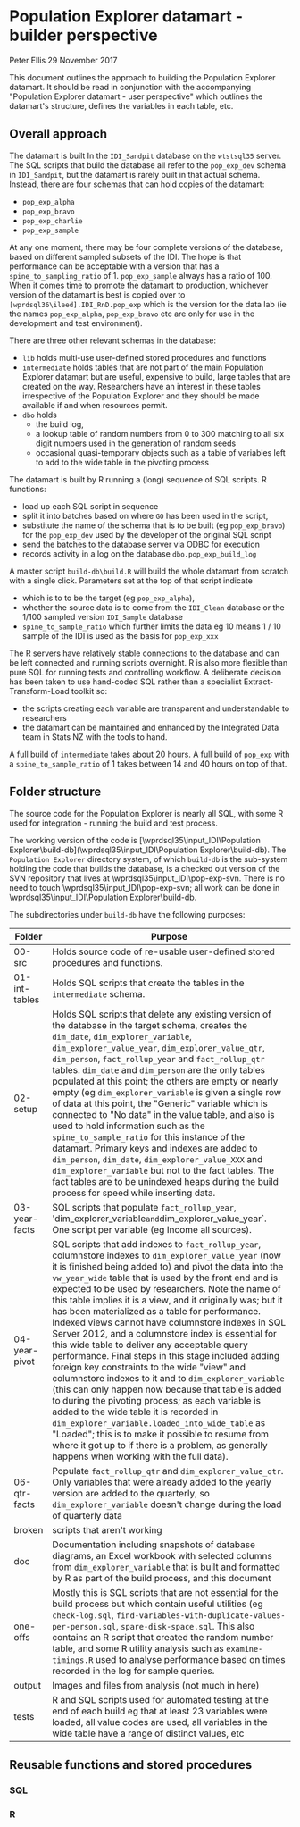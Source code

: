 # Population Explorer datamart - builder perspective
Peter Ellis
29 November 2017

This document outlines the approach to building the Population Explorer datamart.  It should be read in conjunction with the accompanying "Population Explorer datamart - user perspective" which outlines the datamart's structure, defines the variables in each table, etc.

## Overall approach

The datamart is built In the `IDI_Sandpit` database on the `wtstsql35` server.  The SQL scripts that build the database all refer to the `pop_exp_dev` schema in `IDI_Sandpit`, but the datamart is rarely built in that actual schema.  Instead, there are four schemas that can hold copies of the datamart:

- `pop_exp_alpha`
- `pop_exp_bravo`
- `pop_exp_charlie`
- `pop_exp_sample`

At any one moment, there may be four complete versions of the database, based on different sampled subsets of the IDI.  The hope is that performance can be acceptable with a version that has a `spine_to_sampling_ratio` of 1.  `pop_exp_sample` always has a ratio of 100.  When it comes time to promote the datamart to production, whichever version of the datamart is best is copied over to `[wprdsql36\ileed].IDI_RnD.pop_exp` which is the version for the data lab (ie the names `pop_exp_alpha`, `pop_exp_bravo` etc are only for use in the development and test environment).

There are three other relevant schemas in the database:

- `lib` holds multi-use user-defined stored procedures and functions
- `intermediate` holds tables that are not part of the main Population Explorer datamart but are useful, expensive to build, large tables that are created on the way.  Researchers have an interest in these tables irrespective of the Population Explorer and they should be made available if and when resources permit.
- `dbo` holds 
	- the build log, 
	- a lookup table of random numbers from 0 to 300 matching to all six digit numbers used in the generation of random seeds
	- occasional quasi-temporary objects such as a table of variables left to add to the wide table in the pivoting process

The datamart is built by R running a (long) sequence of SQL scripts.  R functions:

- load up each SQL script in sequence
- split it into batches based on where `GO` has been used in the script, 
- substitute the name of the schema that is to be built (eg `pop_exp_bravo`) for the `pop_exp_dev` used by the developer of the original SQL script
- send the batches to the database server via ODBC for execution
- records activity in a log on the database `dbo.pop_exp_build_log`

A master script `build-db\build.R` will build the whole datamart from scratch with a single click.  Parameters set at the top of that script indicate 

- which is to to be the target (eg `pop_exp_alpha`), 
- whether the source data is to come from the `IDI_Clean` database or the 1/100 sampled version `IDI_Sample` database
- `spine_to_sample_ratio` which further limits the data eg 10 means 1 / 10 sample of the IDI is used as the basis for `pop_exp_xxx`

The R servers have relatively stable connections to the database and can be left connected and running scripts overnight.  R is also more flexible than pure SQL for running tests and controlling workflow.  A deliberate decision has been taken to use hand-coded SQL rather than a specialist Extract-Transform-Load toolkit so:

- the scripts creating each variable are transparent and understandable to researchers
- the datamart can be maintained and enhanced by the Integrated Data team in Stats NZ with the tools to hand.

A full build of `intermediate` takes about 20 hours.  A full build of `pop_exp` with a `spine_to_sample_ratio` of 1 takes between 14 and 40 hours on top of that.

## Folder structure

The source code for the Population Explorer is nearly all SQL, with some R used for integration - running the build and test process.  

The working version of the code is [\\wprdsql35\input_IDI\Population Explorer\build-db](\\wprdsql35\input_IDI\Population Explorer\build-db).  The `Population Explorer` directory system, of which `build-db` is the sub-system holding the code that builds the database, is a checked out version of the SVN repository that lives at \\wprdsql35\input_IDI\pop-exp-svn.  There is no need to touch \\wprdsql35\input_IDI\pop-exp-svn; all work can be done in \\wprdsql35\input_IDI\Population Explorer\build-db.

The subdirectories under `build-db` have the following purposes:

| Folder | Purpose |
|--------|---------|
| 00-src | Holds source code of re-usable user-defined stored procedures and functions. |
| 01-int-tables | Holds SQL scripts that create the tables in the `intermediate` schema.   |
| 02-setup | Holds SQL scripts that delete any existing version of the database in the target schema, creates the `dim_date`, `dim_explorer_variable`, `dim_explorer_value_year`, `dim_explorer_value_qtr`, `dim_person`, `fact_rollup_year` and `fact_rollup_qtr` tables.  `dim_date` and `dim_person` are the only tables populated at this point; the others are empty or nearly empty (eg `dim_explorer_variable` is given a single row of data at this point, the "Generic" variable which is connected to "No data" in the value table, and also is used to hold information such as the `spine_to_sample_ratio` for this instance of the datamart. Primary keys and indexes are added to `dim_person`, `dim_date`, `dim_explorer_value_XXX` and `dim_explorer_variable` but not to the fact tables.  The fact tables are to be unindexed heaps during the build process for speed while inserting data.  |
| 03-year-facts | SQL scripts that populate `fact_rollup_year`, 'dim_explorer_variable` and `dim_explorer_value_year`.  One script per variable (eg Income all sources).
| 04-year-pivot | SQL scripts that add indexes to `fact_rollup_year`, columnstore indexes to `dim_explorer_value_year` (now it is finished being added to) and pivot the data into the `vw_year_wide` table that is used by the front end and is expected to be used by researchers.  Note the name of this table implies it is a view, and it originally was; but it has been materialized as a table for performance.  Indexed views cannot have columnstore indexes in SQL Server 2012, and a columnstore index is essential for this wide table to deliver any acceptable query performance. Final steps in this stage included adding foreign key constraints to the wide "view" and columnstore indexes to it and to `dim_explorer_variable` (this can only happen now because that table is added to during the pivoting process; as each variable is added to the wide table it is recorded in `dim_explorer_variable.loaded_into_wide_table` as "Loaded"; this is to make it possible to resume from where it got up to if there is a problem, as generally happens when working with the full data). |
| 06-qtr-facts | Populate `fact_rollup_qtr` and `dim_explorer_value_qtr`.  Only variables that were already added to the yearly version are added to the quarterly, so `dim_explorer_variable` doesn't change during the load of quarterly data |
| broken | scripts that aren't working |
| doc | Documentation including snapshots of database diagrams, an Excel workbook with selected columns from `dim_explorer_variable` that is built and formatted by R as part of the build process, and this document |
| one-offs | Mostly this is SQL scripts that are not essential for the build process but which contain useful utilities (eg `check-log.sql`, `find-variables-with-duplicate-values-per-person.sql`, `spare-disk-space.sql`.  This also contains an R script that created the random number table, and some R utility analysis such as `examine-timings.R` used to analyse performance based on times recorded in the log for sample queries.|
| output | Images and files from analysis (not much in here) |
| tests | R and SQL scripts used for automated testing at the end of each build eg that at least 23 variables were loaded, all value codes are used, all variables in the wide table have a range of distinct values, etc|

## Reusable functions and stored procedures

### SQL



### R



